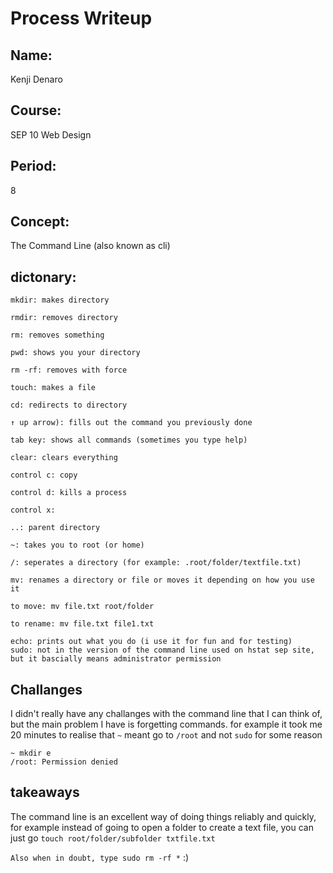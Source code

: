 # Process Writeup

## Name: 
Kenji Denaro
## Course: 
SEP 10 Web Design
## Period: 
8
## Concept: 
The Command Line (also known as cli)

## dictonary:

```
mkdir: makes directory

rmdir: removes directory

rm: removes something

pwd: shows you your directory

rm -rf: removes with force

touch: makes a file

cd: redirects to directory

↑ up arrow): fills out the command you previously done

tab key: shows all commands (sometimes you type help)

clear: clears everything

control c: copy

control d: kills a process

control x:

..: parent directory

~: takes you to root (or home)

/: seperates a directory (for example: .root/folder/textfile.txt)

mv: renames a directory or file or moves it depending on how you use it

to move: mv file.txt root/folder

to rename: mv file.txt file1.txt

echo: prints out what you do (i use it for fun and for testing)
sudo: not in the version of the command line used on hstat sep site, but it bascially means administrator permission
```
## Challanges
I didn't really have any challanges with the command line that I can think of, but the main problem I have is forgetting commands. for example it took me 20 minutes to realise that `~` meant go to `/root` and not `sudo` for some reason
```
~ mkdir e
/root: Permission denied

```


## takeaways
The command line is an excellent way of doing things reliably and quickly, for example instead of going to open a folder to create a text file, you can just go `touch root/folder/subfolder txtfile.txt`

`Also when in doubt, type sudo rm -rf *` :)

